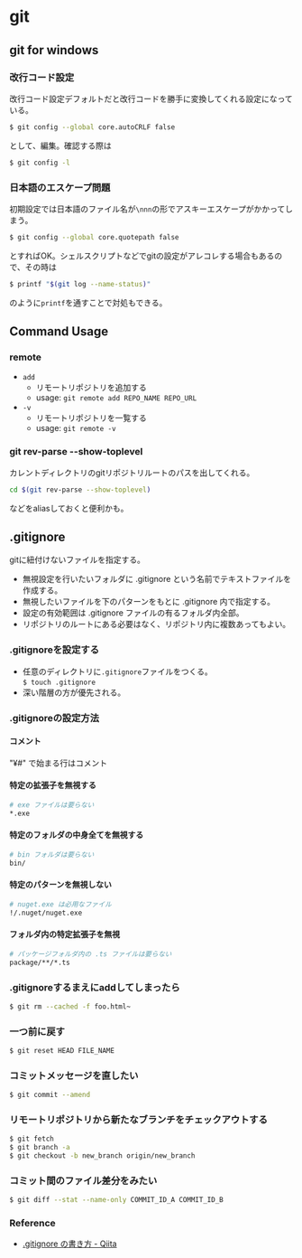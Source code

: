 # git
## git for windows
### 改行コード設定
改行コード設定デフォルトだと改行コードを勝手に変換してくれる設定になっている。
```bash
$ git config --global core.autoCRLF false
```
として、編集。確認する際は
```bash
$ git config -l
```
### 日本語のエスケープ問題
初期設定では日本語のファイル名が`\nnn`の形でアスキーエスケープがかかってしまう。
```bash
$ git config --global core.quotepath false
```
とすればOK。シェルスクリプトなどでgitの設定がアレコレする場合もあるので、その時は
```bash
$ printf "$(git log --name-status)"
```
のように`printf`を通すことで対処もできる。

## Command Usage
### remote
- `add`
	* リモートリポジトリを追加する
	* usage: `git remote add REPO_NAME REPO_URL`
- `-v`
	* リモートリポジトリを一覧する
	* usage: `git remote -v`

### git rev-parse --show-toplevel
カレントディレクトリのgitリポジトリルートのパスを出してくれる。
```bash
cd $(git rev-parse --show-toplevel)
```
などをaliasしておくと便利かも。

## .gitignore
gitに紐付けないファイルを指定する。
- 無視設定を行いたいフォルダに .gitignore という名前でテキストファイルを作成する。
- 無視したいファイルを下のパターンをもとに .gitignore 内で指定する。
- 設定の有効範囲は .gitignore ファイルの有るフォルダ内全部。
- リポジトリのルートにある必要はなく、リポジトリ内に複数あってもよい。

### .gitignoreを設定する
- 任意のディレクトリに`.gitignore`ファイルをつくる。  
`$ touch .gitignore`
- 深い階層の方が優先される。

### .gitignoreの設定方法
#### コメント
"¥#" で始まる行はコメント
#### 特定の拡張子を無視する
```bash
# exe ファイルは要らない
*.exe
```
#### 特定のフォルダの中身全てを無視する
```bash
# bin フォルダは要らない
bin/
```
#### 特定のパターンを無視しない
```bash
# nuget.exe は必用なファイル
!/.nuget/nuget.exe
```
#### フォルダ内の特定拡張子を無視
```bash
# パッケージフォルダ内の .ts ファイルは要らない
package/**/*.ts
```
### .gitignoreするまえにaddしてしまったら
```bash
$ git rm --cached -f foo.html~
```
### 一つ前に戻す
```bash
$ git reset HEAD FILE_NAME
```

### コミットメッセージを直したい
```bash
$ git commit --amend
```

### リモートリポジトリから新たなブランチをチェックアウトする
```bash
$ git fetch
$ git branch -a
$ git checkout -b new_branch origin/new_branch
```

### コミット間のファイル差分をみたい
```bash
$ git diff --stat --name-only COMMIT_ID_A COMMIT_ID_B
```

### Reference
- [.gitignore の書き方 - Qiita](http://qiita.com/inabe49/items/16ee3d9d1ce68daa9fff)
